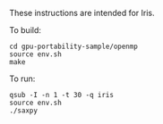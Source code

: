 These instructions are intended for Iris.

To build:

```
cd gpu-portability-sample/openmp
source env.sh
make
```

To run:

```
qsub -I -n 1 -t 30 -q iris
source env.sh
./saxpy
```
